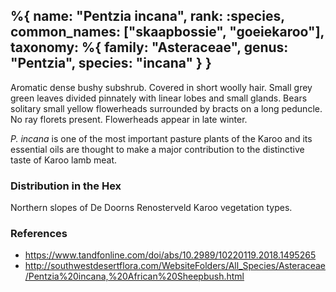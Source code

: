 %{
    name: "Pentzia incana",
    rank: :species,
    common_names: ["skaapbossie", "goeiekaroo"],
    taxonomy: %{
        family: "Asteraceae",
        genus: "Pentzia",
        species: "incana"
    }
}
---

Aromatic dense bushy subshrub. Covered in short woolly hair. Small grey green leaves divided pinnately with linear lobes and small glands. Bears solitary small yellow flowerheads surrounded by bracts on a long peduncle. No ray florets present. Flowerheads appear in late winter.

<!-- read more -->

*P. incana* is one of the most important pasture plants of the Karoo and its essential oils are thought to make a major contribution to the distinctive taste of Karoo lamb meat.

### Distribution in the Hex

Northern slopes of De Doorns Renosterveld Karoo vegetation types.

### References

* https://www.tandfonline.com/doi/abs/10.2989/10220119.2018.1495265
* http://southwestdesertflora.com/WebsiteFolders/All_Species/Asteraceae/Pentzia%20incana,%20African%20Sheepbush.html
